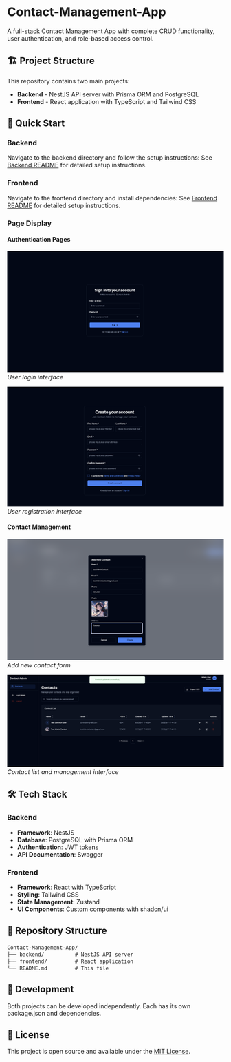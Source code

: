 # Contact-Management-App

A full-stack Contact Management App with complete CRUD functionality, user authentication, and role-based access control.

## 🏗️ Project Structure

This repository contains two main projects:

- **Backend** - NestJS API server with Prisma ORM and PostgreSQL
- **Frontend** - React application with TypeScript and Tailwind CSS

## 🚀 Quick Start

### Backend
Navigate to the backend directory and follow the setup instructions:
See [Backend README](./backend/README.md) for detailed setup instructions.

### Frontend
Navigate to the frontend directory and install dependencies:
See [Frontend README](./frontend/README.md) for detailed setup instructions.

### Page Display

#### Authentication Pages
![Login Page](./docs/images/login.png)
*User login interface*

![Signup Page](./docs/images/singup.png)
*User registration interface*

#### Contact Management
![Add Contact](./docs/images/add-contact.png)
*Add new contact form*

![Manage Contacts](./docs/images/manage-contacts.png)
*Contact list and management interface*

## 🛠️ Tech Stack

### Backend
- **Framework**: NestJS
- **Database**: PostgreSQL with Prisma ORM
- **Authentication**: JWT tokens
- **API Documentation**: Swagger

### Frontend
- **Framework**: React with TypeScript
- **Styling**: Tailwind CSS
- **State Management**: Zustand
- **UI Components**: Custom components with shadcn/ui

## 📁 Repository Structure

```
Contact-Management-App/
├── backend/          # NestJS API server
├── frontend/         # React application
└── README.md         # This file
```

## 🔧 Development

Both projects can be developed independently. Each has its own package.json and dependencies.

## 📝 License

This project is open source and available under the [MIT License](LICENSE).
